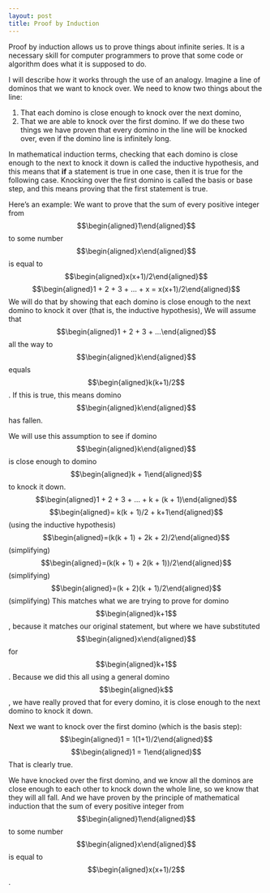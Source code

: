 ```yaml
---
layout: post
title: Proof by Induction
---
```

Proof by induction allows us to prove things about infinite series. It is a necessary skill for computer programmers to prove that some code or algorithm does what it is supposed to do.

I will describe how it works through the use of an analogy. Imagine a line of dominos that we want to knock over. We need to know two things about the line:
1. That each domino is close enough to knock over the next domino,
2. That we are able to knock over the first domino.
   If we do these two things we have proven that every domino in the line will be knocked over, even if the domino line is infinitely long.

In mathematical induction terms, checking that each domino is close enough to the next to knock it down is called the inductive hypothesis, and this means that **if** a statement is true in one case, then it is true for the following case.
Knocking over the first domino is called the basis or base step, and this means proving that the first statement is true.

Here’s an example:
We want to prove that the sum of every positive integer from $$\begin{aligned}1\end{aligned}$$ to some number $$\begin{aligned}x\end{aligned}$$ is equal to $$\begin{aligned}x(x+1)/2\end{aligned}$$
$$\begin{aligned}1 + 2 + 3 + … + x = x(x+1)/2\end{aligned}$$
We will do that by showing that each domino is close enough to the next domino to knock it over (that is, the inductive hypothesis),
We will assume that $$\begin{aligned}1 + 2 + 3 + …\end{aligned}$$ all the way to $$\begin{aligned}k\end{aligned}$$ equals $$\begin{aligned}k(k+1)/2$$. If this is true, this means domino $$\begin{aligned}k\end{aligned}$$ has fallen.

We will use this assumption to see if domino $$\begin{aligned}k\end{aligned}$$ is close enough to domino $$\begin{aligned}k + 1\end{aligned}$$ to knock it down.
$$\begin{aligned}1 + 2 + 3 + … + k + (k + 1)\end{aligned}$$
$$\begin{aligned}= k(k + 1)/2 + k+1\end{aligned}$$			(using the inductive hypothesis)
$$\begin{aligned}=(k(k + 1) + 2k + 2)/2\end{aligned}$$		(simplifying)
$$\begin{aligned}=(k(k + 1) + 2(k + 1))/2\end{aligned}$$		(simplifying)
$$\begin{aligned}=(k + 2)(k + 1)/2\end{aligned}$$			(simplifying)
This matches what we are trying to prove for domino $$\begin{aligned}k+1$$, because it matches our original statement, but where we have substituted $$\begin{aligned}x\end{aligned}$$ for $$\begin{aligned}k+1$$.
Because we did this all using a general domino $$\begin{aligned}k$$, we have really proved that for every domino, it is close enough to the next domino to knock it down.

Next we want to knock over the first domino (which is the basis step):
$$\begin{aligned}1 = 1(1+1)/2\end{aligned}$$
$$\begin{aligned}1 = 1\end{aligned}$$
That is clearly true.

We have knocked over the first domino, and we know all the dominos are close enough to each other to knock down the whole line, so we know that they will all fall.
And we have proven by the principle of mathematical induction that the sum of every positive integer from $$\begin{aligned}1\end{aligned}$$ to some number $$\begin{aligned}x\end{aligned}$$ is equal to $$\begin{aligned}x(x+1)/2$$.